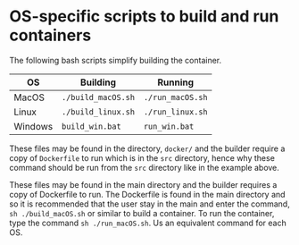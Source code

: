 # OS-specific scripts to build and run containers
The following bash scripts simplify building the container.

| OS  | Building  | Running  |
|---|---|---|
| MacOS  |  `./build_macOS.sh` |  `./run_macOS.sh` |
| Linux   |  `./build_linux.sh` | `./run_linux.sh`  |
| Windows |  `build_win.bat` |  `run_win.bat` |

These files may be found in the directory, `docker/` and the builder require a copy of `Dockerfile` to run which is in the `src` directory, hence why these command should be run from the `src` directory like in the example above.

These files may be found in the main directory and the builder requires a copy of Dockerfile to run.
The Dockerfile is found in the main directory and so it is recommended that the user stay in the main and enter the command, `sh ./build_macOS.sh` or similar to build a container.
To run the container, type the command `sh ./run_macOS.sh`. Us an equivalent command for each OS.
